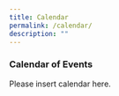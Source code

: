 ```yaml
---
title: Calendar
permalink: /calendar/
description: ""
---
```

### Calendar of Events

Please insert calendar here.